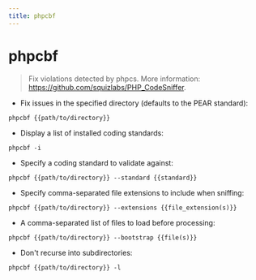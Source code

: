 ```yaml
---
title: phpcbf
---
```

# phpcbf

> Fix violations detected by phpcs.
> More information: <https://github.com/squizlabs/PHP_CodeSniffer>.

- Fix issues in the specified directory (defaults to the PEAR standard):

`phpcbf {{path/to/directory}}`

- Display a list of installed coding standards:

`phpcbf -i`

- Specify a coding standard to validate against:

`phpcbf {{path/to/directory}} --standard {{standard}}`

- Specify comma-separated file extensions to include when sniffing:

`phpcbf {{path/to/directory}} --extensions {{file_extension(s)}}`

- A comma-separated list of files to load before processing:

`phpcbf {{path/to/directory}} --bootstrap {{file(s)}}`

- Don't recurse into subdirectories:

`phpcbf {{path/to/directory}} -l`
